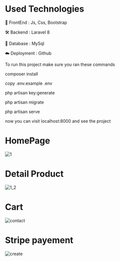 
# Used Technologies

💅 FrontEnd : Js, Css, Bootstrap

🛠 Backend : Laravel 8

💾 Database : MySql

☁️ Deployment : Github

To run this project make sure you ran these commands

composer install

copy .env.example .env

php artisan key:generate

php artisan migrate

php artisan serve

now you can visit localhost:8000 and see the project

# HomePage

![1](https://user-images.githubusercontent.com/21082218/98151919-3a4c2900-1ed1-11eb-93c7-1cf80584c0d5.PNG)

# Detail Product

![1_2](https://user-images.githubusercontent.com/21082218/98151961-4801ae80-1ed1-11eb-9b71-dc713f2de523.PNG)

# Cart

![contact](https://user-images.githubusercontent.com/21082218/98152062-69fb3100-1ed1-11eb-824c-15881efcbbf3.PNG)

# Stripe payement

![create](https://user-images.githubusercontent.com/21082218/98152212-a62e9180-1ed1-11eb-94fc-570593749f34.PNG)

